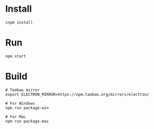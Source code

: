 # Install

`cnpm install`

# Run

`npm start`

# Build

```
# Taobao mirror
export ELECTRON_MIRROR=https://npm.taobao.org/mirrors/electron/

# For Windows
npm run package-win

# For Mac
npm run package-mac
```
